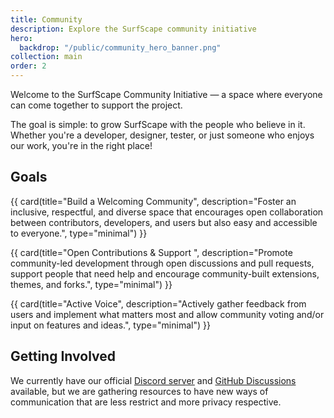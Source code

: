 ```yaml
---
title: Community
description: Explore the SurfScape community initiative
hero:
  backdrop: "/public/community_hero_banner.png"
collection: main
order: 2
---
```


Welcome to the SurfScape Community Initiative — a space where everyone can come together to support the project.

The goal is simple: to grow SurfScape with the people who believe in it. Whether you're a developer, designer, tester, or just someone who enjoys our work, you're in the right place!

## Goals

<div class="steel-grid">

{{ card(title="Build a Welcoming Community", description="Foster an inclusive, respectful, and diverse space that encourages open collaboration between contributors, developers, and users but also easy and accessible to everyone.", type="minimal") }}

{{ card(title="Open Contributions & Support ", description="Promote community-led development through open discussions and pull requests, support people that need help and encourage community-built extensions, themes, and forks.", type="minimal") }}

{{ card(title="Active Voice", description="Actively gather feedback from users and implement what matters most and allow community voting and/or input on features and ideas.", type="minimal") }}

</div>

## Getting Involved

We currently have our official [Discord server](https://discord.gg/dY4GSudRxv) and [GitHub Discussions](https://github.com/orgs/surfscape/discussions) available, but we are gathering resources to have new ways of communication that are less restrict and more privacy respective.
